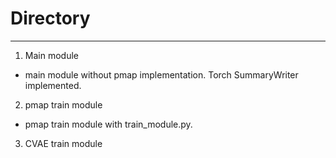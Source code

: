 # Directory 
---
1. Main module
* main module without pmap implementation. Torch SummaryWriter implemented.

2. pmap train module
* pmap train module with train_module.py. 

3. CVAE train module

